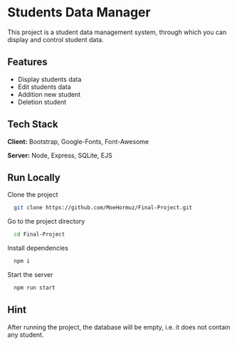 
# Students Data Manager

This project is a student data management system, through which you can display and control student data.


## Features

- Display students data
- Edit students data
- Addition new student
- Deletion student


## Tech Stack

**Client:** Bootstrap, Google-Fonts, Font-Awesome

**Server:** Node, Express, SQLite, EJS


## Run Locally

Clone the project

```bash
  git clone https://github.com/MoeHormuz/Final-Project.git
```

Go to the project directory

```bash
  cd Final-Project
```

Install dependencies

```bash
  npm i
```

Start the server

```bash
  npm run start
```
## Hint

After running the project, the database will be empty, i.e. it does not contain any student.
